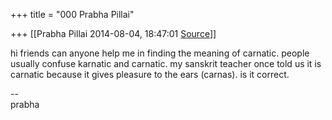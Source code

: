 +++
title = "000 Prabha Pillai"

+++
[[Prabha Pillai	2014-08-04, 18:47:01 [Source](https://groups.google.com/g/samskrita/c/5EZhm_sQmDg)]]



hi friends can anyone help me in finding the meaning of carnatic. people usually confuse karnatic and carnatic. my sanskrit teacher once told us it is carnatic because it gives pleasure to the ears (carnas). is it correct.  

  
--  
prabha


